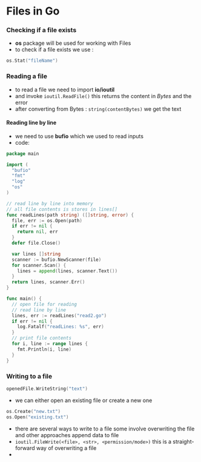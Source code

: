 # Files in Go

### Checking if a file exists
- **os** package will be used for working with Files
- to check if a file exists we use : 

```go
os.Stat("fileName")
```

### Reading a file
- to read a file we need to import **io/ioutil**
- and invoke `ioutil.ReadFile()` this returns the content in *Bytes* and the error
- after converting from Bytes : `string(contentBytes)` we get the text

#### Reading line by line

- we need to use **bufio** which we used to read inputs
- code:

```go
package main

import (
  "bufio"
  "fmt"
  "log"
  "os"
)

// read line by line into memory
// all file contents is stores in lines[]
func readLines(path string) ([]string, error) {
  file, err := os.Open(path)
  if err != nil {
    return nil, err
  }
  defer file.Close()

  var lines []string
  scanner := bufio.NewScanner(file)
  for scanner.Scan() {
    lines = append(lines, scanner.Text())
  }
  return lines, scanner.Err()
}

func main() {
  // open file for reading
  // read line by line
  lines, err := readLines("read2.go")
  if err != nil {
    log.Fatalf("readLines: %s", err)
  }
  // print file contents
  for i, line := range lines {
    fmt.Println(i, line)
  }
}
```

### Writing to a file

```go
openedFile.WriteString("text")
```
- we can either open an existing file or create a new one

```go
os.Create("new.txt")
os.Open("existing.txt")
```

- there are several ways to write to a file some involve overwriting the file and other approaches append data to file
- `ioutil.FileWrite(<file>, <str>, <permission/mode>)` this is a straight-forward way of overwriting a file
- 
